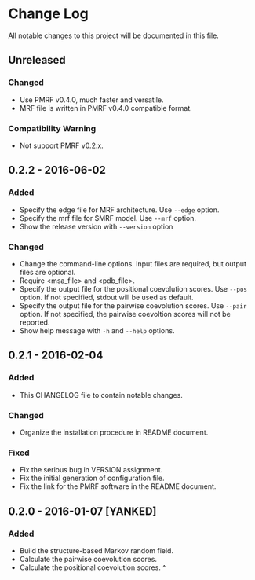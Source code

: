# Change Log
All notable changes to this project will be documented in this file.


## Unreleased

### Changed
- Use PMRF v0.4.0, much faster and versatile.
- MRF file is written in PMRF v0.4.0 compatible format.

### Compatibility Warning
- Not support PMRF v0.2.x.


## 0.2.2 - 2016-06-02

### Added
- Specify the edge file for MRF architecture. Use `--edge` option.
- Specify the mrf file for SMRF model. Use `--mrf` option.
- Show the release version with `--version` option

### Changed
- Change the command-line options. Input files are required, but output files are optional.
- Require <msa_file> and <pdb_file>.
- Specify the output file for the positional coevolution scores. Use `--pos` option. If not specified, stdout will be used as default.
- Specify the output file for the pairwise coevolution scores. Use `--pair` option. If not specified, the pairwise coevoltion scores will not be reported.
- Show help message with `-h` and `--help` options.


## 0.2.1 - 2016-02-04

### Added
- This CHANGELOG file to contain notable changes.

### Changed
- Organize the installation procedure in README document.

### Fixed
- Fix the serious bug in VERSION assignment.
- Fix the initial generation of configuration file.
- Fix the link for the PMRF software in the README document.


## 0.2.0 - 2016-01-07 [YANKED]

### Added
- Build the structure-based Markov random field.
- Calculate the pairwise coevolution scores.
- Calculate the positional coevolution scores.
^